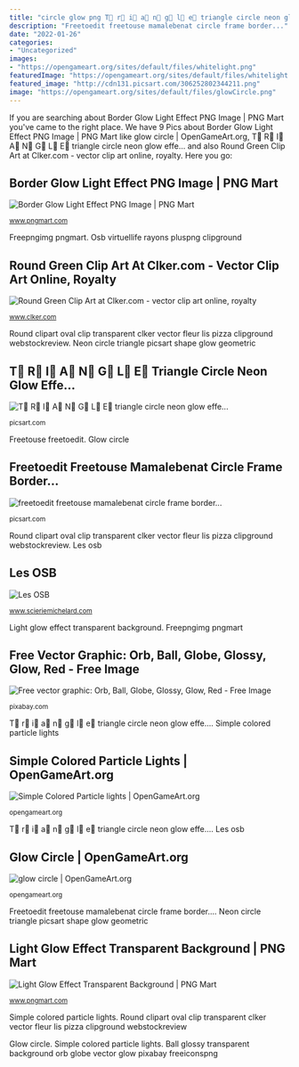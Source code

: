 ```yaml
---
title: "circle glow png T⃤ r⃤ i⃤ a⃤ n⃤ g⃤ l⃤ e⃤ triangle circle neon glow effe..."
description: "Freetoedit freetouse mamalebenat circle frame border..."
date: "2022-01-26"
categories:
- "Uncategorized"
images:
- "https://opengameart.org/sites/default/files/whitelight.png"
featuredImage: "https://opengameart.org/sites/default/files/whitelight.png"
featured_image: "http://cdn131.picsart.com/306252802344211.png"
image: "https://opengameart.org/sites/default/files/glowCircle.png"
---
```


If you are searching about Border Glow Light Effect PNG Image | PNG Mart you've came to the right place. We have 9 Pics about Border Glow Light Effect PNG Image | PNG Mart like glow circle | OpenGameArt.org, T⃤ R⃤ I⃤ A⃤ N⃤ G⃤ L⃤ E⃤ triangle circle neon glow effe... and also Round Green Clip Art at Clker.com - vector clip art online, royalty. Here you go:

## Border Glow Light Effect PNG Image | PNG Mart

![Border Glow Light Effect PNG Image | PNG Mart](https://www.pngmart.com/files/13/Border-Glow-Light-Effect-PNG-Image.png "Free vector graphic: orb, ball, globe, glossy, glow, red")

<small>www.pngmart.com</small>

Freepngimg pngmart. Osb virtuellife rayons pluspng clipground

## Round Green Clip Art At Clker.com - Vector Clip Art Online, Royalty

![Round Green Clip Art at Clker.com - vector clip art online, royalty](http://www.clker.com/cliparts/u/9/O/E/6/n/round-green-hi.png "Freepngimg pngmart")

<small>www.clker.com</small>

Round clipart oval clip transparent clker vector fleur lis pizza clipground webstockreview. Neon circle triangle picsart shape glow geometric

## T⃤ R⃤ I⃤ A⃤ N⃤ G⃤ L⃤ E⃤ Triangle Circle Neon Glow Effe...

![T⃤ R⃤ I⃤ A⃤ N⃤ G⃤ L⃤ E⃤ triangle circle neon glow effe...](http://cdn140.picsart.com/279110597020211.png "Ball glossy transparent background orb globe vector glow pixabay freeiconspng")

<small>picsart.com</small>

Freetouse freetoedit. Glow circle

## Freetoedit Freetouse Mamalebenat Circle Frame Border...

![freetoedit freetouse mamalebenat circle frame border...](http://cdn131.picsart.com/306252802344211.png "Simple colored particle lights")

<small>picsart.com</small>

Round clipart oval clip transparent clker vector fleur lis pizza clipground webstockreview. Les osb

## Les OSB

![Les OSB](https://www.scieriemichelard.com/wp-content/uploads/sites/2336/2018/02/Light-PNG-Image-37734.png "Freetouse freetoedit")

<small>www.scieriemichelard.com</small>

Light glow effect transparent background. Freepngimg pngmart

## Free Vector Graphic: Orb, Ball, Globe, Glossy, Glow, Red - Free Image

![Free vector graphic: Orb, Ball, Globe, Glossy, Glow, Red - Free Image](https://cdn.pixabay.com/photo/2013/07/12/15/54/orb-150545_640.png "Particle whitelight opengameart 1036 pngio")

<small>pixabay.com</small>

T⃤ r⃤ i⃤ a⃤ n⃤ g⃤ l⃤ e⃤ triangle circle neon glow effe.... Simple colored particle lights

## Simple Colored Particle Lights | OpenGameArt.org

![Simple Colored Particle lights | OpenGameArt.org](https://opengameart.org/sites/default/files/whitelight.png "T⃤ r⃤ i⃤ a⃤ n⃤ g⃤ l⃤ e⃤ triangle circle neon glow effe...")

<small>opengameart.org</small>

T⃤ r⃤ i⃤ a⃤ n⃤ g⃤ l⃤ e⃤ triangle circle neon glow effe.... Les osb

## Glow Circle | OpenGameArt.org

![glow circle | OpenGameArt.org](https://opengameart.org/sites/default/files/glowCircle.png "Light glow effect transparent background")

<small>opengameart.org</small>

Freetoedit freetouse mamalebenat circle frame border.... Neon circle triangle picsart shape glow geometric

## Light Glow Effect Transparent Background | PNG Mart

![Light Glow Effect Transparent Background | PNG Mart](https://www.pngmart.com/files/13/Light-Glow-Effect-Transparent-Background.png "Neon circle triangle picsart shape glow geometric")

<small>www.pngmart.com</small>

Simple colored particle lights. Round clipart oval clip transparent clker vector fleur lis pizza clipground webstockreview

Glow circle. Simple colored particle lights. Ball glossy transparent background orb globe vector glow pixabay freeiconspng
